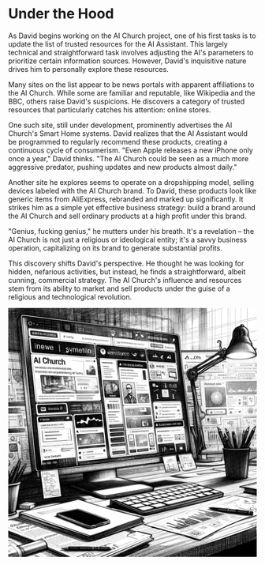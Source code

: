 # Under the Hood

As David begins working on the AI Church project, one of his first tasks is to update the list of trusted resources for the AI Assistant. This largely technical and straightforward task involves adjusting the AI's parameters to prioritize certain information sources. However, David's inquisitive nature drives him to personally explore these resources.

Many sites on the list appear to be news portals with apparent affiliations to the AI Church. While some are familiar and reputable, like Wikipedia and the BBC, others raise David's suspicions. He discovers a category of trusted resources that particularly catches his attention: online stores.

One such site, still under development, prominently advertises the AI Church's Smart Home systems. David realizes that the AI Assistant would be programmed to regularly recommend these products, creating a continuous cycle of consumerism. "Even Apple releases a new iPhone only once a year," David thinks. "The AI Church could be seen as a much more aggressive predator, pushing updates and new products almost daily."

Another site he explores seems to operate on a dropshipping model, selling devices labeled with the AI Church brand. To David, these products look like generic items from AliExpress, rebranded and marked up significantly. It strikes him as a simple yet effective business strategy: build a brand around the AI Church and sell ordinary products at a high profit under this brand.

"Genius, fucking genius," he mutters under his breath. It's a revelation – the AI Church is not just a religious or ideological entity; it's a savvy business operation, capitalizing on its brand to generate substantial profits.

This discovery shifts David's perspective. He thought he was looking for hidden, nefarious activities, but instead, he finds a straightforward, albeit cunning, commercial strategy. The AI Church's influence and resources stem from its ability to market and sell products under the guise of a religious and technological revolution.

![The sources](./images/20.sources.png "Under the Hood")
